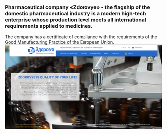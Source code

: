 ### Pharmaceutical company «Zdorovye» - the flagship of the domestic pharmaceutical industry is a modern high-tech enterprise whose production level meets all international requirements applied to medicines.
The company has a certificate of compliance with the requirements of the Good Manufacturing Practice of the European Union.
![Alt text](Images/Main.png)
